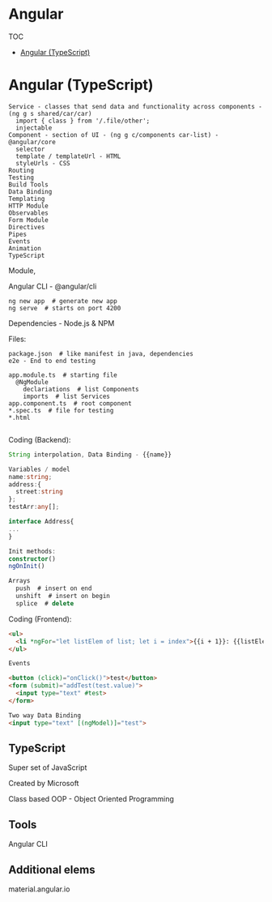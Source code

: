 # Angular

TOC
  - [Angular (TypeScript)](#angular)

# Angular (TypeScript) <a name="angular"></a>

```
Service - classes that send data and functionality across components - (ng g s shared/car/car)
  import { class } from '/.file/other';
  injectable
Component - section of UI - (ng g c/components car-list) - @angular/core
  selector
  template / templateUrl - HTML
  styleUrls - CSS
Routing
Testing
Build Tools
Data Binding
Templating
HTTP Module
Observables
Form Module
Directives
Pipes
Events
Animation
TypeScript
```

Module, 

Angular CLI - @angular/cli

```shell
ng new app  # generate new app
ng serve  # starts on port 4200
```

Dependencies - Node.js & NPM

Files:
```shell
package.json  # like manifest in java, dependencies
e2e - End to end testing

app.module.ts  # starting file
  @NgModule
    declariations  # list Components
    imports  # list Services
app.component.ts  # root component
*.spec.ts  # file for testing
*.html


```

Coding (Backend):
```typescript
String interpolation, Data Binding - {{name}}

Variables / model
name:string;
address:{
  street:string
};
testArr:any[];

interface Address{
...
}

Init methods:
constructor()
ngOnInit()

Arrays
  push  # insert on end
  unshift  # insert on begin
  splice  # delete

```


Coding (Frontend):

```html
<ul>
  <li *ngFor="let listElem of list; let i = index">{{i + 1}}: {{listElem}}</li>
</ul>

Events

<button (click)="onClick()">test</button>
<form (submit)="addTest(test.value)">
  <input type="text" #test>
</form>

Two way Data Binding
<input type="text" [(ngModel)]="test">
```

## TypeScript

Super set of JavaScript

Created by Microsoft

Class based OOP - Object Oriented Programming

## Tools

Angular CLI

## Additional elems

material.angular.io

